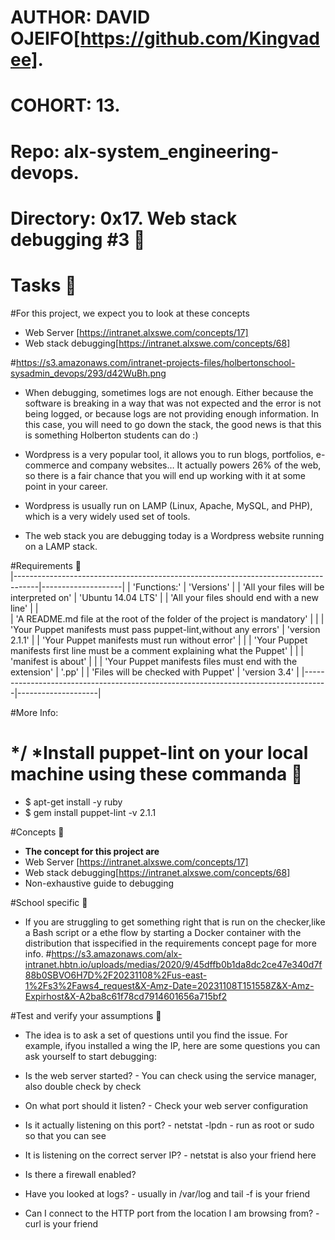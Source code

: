 # AUTHOR:         DAVID OJEIFO[https://github.com/Kingvadee].
# COHORT:         13.
# Repo:           alx-system_engineering-devops.
# Directory: 	  0x17. Web stack debugging #3 :floppy_disk:

# Tasks :page_with_curl:


#For this project, we expect you to look at these concepts
 * Web Server [https://intranet.alxswe.com/concepts/17]
 * Web stack debugging[https://intranet.alxswe.com/concepts/68]


#https://s3.amazonaws.com/intranet-projects-files/holbertonschool-sysadmin_devops/293/d42WuBh.png

 * When debugging, sometimes logs are not enough. Either because the software is breaking in a way that
was not expected and the error is not being logged, or because logs are not providing enough information.
In this case, you will need to go down the stack, the good news is that this is something Holberton students can do :)

 * Wordpress is a very popular tool, it allows you to run blogs, portfolios, e-commerce and company websites…
It actually powers 26% of the web, so there is a fair chance that you will end up working with it at some
point in your career.

 * Wordpress is usually run on LAMP (Linux, Apache, MySQL, and PHP), which is a very widely used set of tools.

 * The web stack you are debugging today is a Wordpress website running on a LAMP stack.


#Requirements :page_with_curl:							    
 |------------------------------------------------------------------------------------|--------------------|
 | 'Functions:'                                                                       | 'Versions'         |
 | 'All your files will be interpreted on'                                            | 'Ubuntu 14.04 LTS' |
 | 'All your files should end with a new line'                                        |                    |  
 | 'A README.md file at the root of the folder of the project is mandatory'           |                    |
 | 'Your Puppet manifests must pass puppet-lint,without any errors'                   | 'version 2.1.1'    |
 | 'Your Puppet manifests must run without error'                                     |                    |
 | 'Your Puppet manifests first line must be a comment explaining what the Puppet'    |                    |
 | 'manifest is about'				      				      |		           |
 | 'Your Puppet manifests files must end with the extension' 			      |       '.pp'        |
 | 'Files will be checked with Puppet'     			 	 	      | 'version 3.4'      |
 |------------------------------------------------------------------------------------|--------------------|

#More Info:
#  */ *Install puppet-lint on your local machine using these commanda :floppy_disk:
 * $ apt-get install -y ruby
 * $ gem install puppet-lint -v 2.1.1


#Concepts :page_with_curl:


 *  **The concept for this project are**
   * Web Server [https://intranet.alxswe.com/concepts/17]
   * Web stack debugging[https://intranet.alxswe.com/concepts/68]
   * Non-exhaustive guide to debugging

#School specific :page_with_curl:

 * If you are struggling to get something right that is run on the checker,like a Bash script or a ethe flow by starting a Docker container with the distribution that isspecified in the requirements
concept page for more info.
#https://s3.amazonaws.com/alx-intranet.hbtn.io/uploads/medias/2020/9/45dffb0b1da8dc2ce47e340d7f88b0SBVO6H7D%2F20231108%2Fus-east-1%2Fs3%2Faws4_request&X-Amz-Date=20231108T151558Z&X-Amz-Expirhost&X-A2ba8c61f78cd7914601656a715bf2

#Test and verify your assumptions :page_with_curl:


 * The idea is to ask a set of questions until you find the issue. For example, ifyou installed a wing the IP, here
are some questions you can ask yourself to start debugging:

 * Is the web server started? - You can check using the service manager, also double check by check
 * On what port should it listen? - Check your web server configuration
 * Is it actually listening on this port? - netstat -lpdn - run as root or sudo so that you can see
 * It is listening on the correct server IP? - netstat is also your friend here
 * Is there a firewall enabled?
 * Have you looked at logs? - usually in /var/log and tail -f is your friend
 * Can I connect to the HTTP port from the location I am browsing from? - curl is your friend
